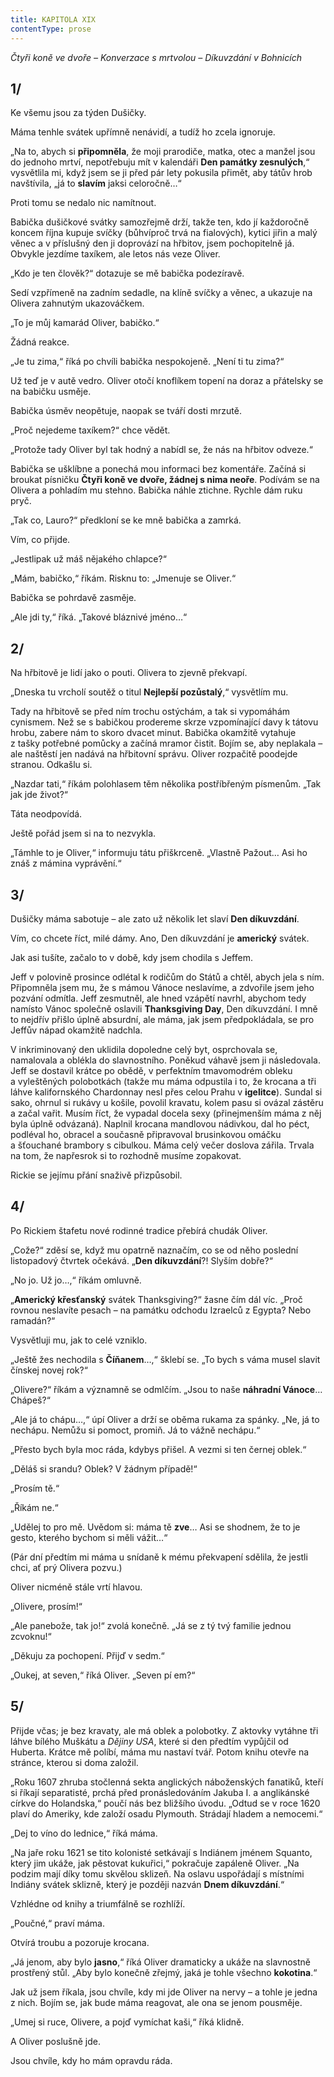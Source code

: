 ```yaml
---
title: KAPITOLA XIX
contentType: prose
---
```


_Čtyři koně ve dvoře – Konverzace s mrtvolou – Díkuvzdání v Bohnicích_

## 1/

Ke všemu jsou za týden Dušičky.

Máma tenhle svátek upřímně nenávidí, a tudíž ho zcela ignoruje.

„Na to, abych si **připomněla**, že moji prarodiče, matka, otec a manžel jsou do jednoho mrtví, nepotřebuju mít v kalendáři **Den památky zesnulých**,“ vysvětlila mi, když jsem se ji před pár lety pokusila přimět, aby tátův hrob navštívila, „já to **slavím** jaksi celoročně…“

Proti tomu se nedalo nic namítnout.

Babička dušičkové svátky samozřejmě drží, takže ten, kdo jí každoročně koncem října kupuje svíčky (bůhvíproč trvá na fialových), kytici jiřin a malý věnec a v příslušný den ji doprovází na hřbitov, jsem pochopitelně já. Obvykle jezdíme taxíkem, ale letos nás veze Oliver.

„Kdo je ten člověk?“ dotazuje se mě babička podezíravě.

Sedí vzpřímeně na zadním sedadle, na klíně svíčky a věnec, a ukazuje na Olivera zahnutým ukazováčkem.

„To je můj kamarád Oliver, babičko.“

Žádná reakce.

„Je tu zima,“ říká po chvíli babička nespokojeně. „Není ti tu zima?“

Už teď je v autě vedro. Oliver otočí knoflíkem topení na doraz a přátelsky se na babičku usměje.

Babička úsměv neopětuje, naopak se tváří dosti mrzutě.

„Proč nejedeme taxíkem?“ chce vědět.

„Protože tady Oliver byl tak hodný a nabídl se, že nás na hřbitov odveze.“

Babička se ušklíbne a ponechá mou informaci bez komentáře. Začíná si broukat písničku **Čtyři koně ve dvoře, žádnej s nima neoře**. Podívám se na Olivera a pohladím mu stehno. Babička náhle ztichne. Rychle dám ruku pryč.

„Tak co, Lauro?“ předkloní se ke mně babička a zamrká.

Vím, co přijde.

„Jestlipak už máš nějakého chlapce?“

„Mám, babičko,“ říkám. Risknu to: „Jmenuje se Oliver.“

Babička se pohrdavě zasměje.

„Ale jdi ty,“ říká. „Takové bláznivé jméno…“

## 2/

Na hřbitově je lidí jako o pouti. Olivera to zjevně překvapí.

„Dneska tu vrcholí soutěž o titul **Nejlepší pozůstalý**,“ vysvětlím mu.

Tady na hřbitově se před ním trochu ostýchám, a tak si vypomáhám cynismem. Než se s babičkou prodereme skrze vzpomínající davy k tátovu hrobu, zabere nám to skoro dvacet minut. Babička okamžitě vytahuje z tašky potřebné pomůcky a začíná mramor čistit. Bojím se, aby neplakala – ale naštěstí jen nadává na hřbitovní správu. Oliver rozpačitě poodejde stranou. Odkašlu si.

„Nazdar tati,“ říkám polohlasem těm několika postříbřeným písmenům. „Tak jak jde život?“

Táta neodpovídá.

Ještě pořád jsem si na to nezvykla.

„Támhle to je Oliver,“ informuju tátu přiškrceně. „Vlastně Pažout… Asi ho znáš z mámina vyprávění.“

## 3/

Dušičky máma sabotuje – ale zato už několik let slaví **Den díkuvzdání**.

Vím, co chcete říct, milé dámy. Ano, Den díkuvzdání je **americký** svátek.

Jak asi tušíte, začalo to v době, kdy jsem chodila s Jeffem.

Jeff v polovině prosince odlétal k rodičům do Států a chtěl, abych jela s ním. Připomněla jsem mu, že s mámou Vánoce neslavíme, a zdvořile jsem jeho pozvání odmítla. Jeff zesmutněl, ale hned vzápětí navrhl, abychom tedy namísto Vánoc společně oslavili **Thanksgiving Day**, Den díkuvzdání. I mně to nejdřív přišlo úplně absurdní, ale máma, jak jsem předpokládala, se pro Jeffův nápad okamžitě nadchla.

V inkriminovaný den uklidila dopoledne celý byt, osprchovala se, namalovala a oblékla do slavnostního. Poněkud váhavě jsem ji následovala. Jeff se dostavil krátce po obědě, v perfektním tmavomodrém obleku a vyleštěných polobotkách (takže mu máma odpustila i to, že krocana a tři láhve kalifornského Chardonnay nesl přes celou Prahu v **igelitce**). Sundal si sako, ohrnul si rukávy u košile, povolil kravatu, kolem pasu si ovázal zástěru a začal vařit. Musím říct, že vypadal docela sexy (přinejmenším máma z něj byla úplně odvázaná). Naplnil krocana mandlovou nádivkou, dal ho péct, podléval ho, obracel a současně připravoval brusinkovou omáčku a šťouchané brambory s cibulkou. Máma celý večer doslova zářila. Trvala na tom, že napřesrok si to rozhodně musíme zopakovat.

Rickie se jejímu přání snaživě přizpůsobil.

## 4/

Po Rickiem štafetu nové rodinné tradice přebírá chudák Oliver.

„Cože?“ zděsí se, když mu opatrně naznačím, co se od něho poslední listopadový čtvrtek očekává. „**Den díkuvzdání**?! Slyším dobře?“

„No jo. Už jo…,“ říkám omluvně.

„**Americký křesťanský** svátek Thanksgiving?“ žasne čím dál víc. „Proč rovnou neslavíte pesach – na památku odchodu Izraelců z Egypta? Nebo ramadán?“

Vysvětluji mu, jak to celé vzniklo.

„Ještě žes nechodila s **Číňanem**…,“ šklebí se. „To bych s váma musel slavit čínskej novej rok?“

„Olivere?“ říkám a významně se odmlčím. „Jsou to naše **náhradní Vánoce**… Chápeš?“

„Ale já to chápu…,“ úpí Oliver a drží se oběma rukama za spánky. „Ne, já to nechápu. Nemůžu si pomoct, promiň. Já to vážně nechápu.“

„Přesto bych byla moc ráda, kdybys přišel. A vezmi si ten černej oblek.“

„Děláš si srandu? Oblek? V žádnym případě!“

„Prosím tě.“

„Říkám ne.“

„Udělej to pro mě. Uvědom si: máma tě **zve**… Asi se shodnem, že to je gesto, kterého bychom si měli vážit…“

(Pár dní předtím mi máma u snídaně k mému překvapení sdělila, že jestli chci, ať prý Olivera pozvu.)

Oliver nicméně stále vrtí hlavou.

„Olivere, prosím!“

„Ale panebože, tak jo!“ zvolá konečně. „Já se z tý tvý familie jednou zcvoknu!“

„Děkuju za pochopení. Přijď v sedm.“

„Oukej, at seven,“ říká Oliver. „Seven pí em?“

## 5/

Přijde včas; je bez kravaty, ale má oblek a polobotky. Z aktovky vytáhne tři láhve bílého Muškátu a _Dějiny USA_, které si den předtím vypůjčil od Huberta. Krátce mě políbí, máma mu nastaví tvář. Potom knihu otevře na stránce, kterou si doma založil.

„Roku 1607 zhruba stočlenná sekta anglických náboženských fanatiků, kteří si říkají separatisté, prchá před pronásledováním Jakuba I. a anglikánské církve do Holandska,“ poučí nás bez bližšího úvodu. „Odtud se v roce 1620 plaví do Ameriky, kde založí osadu Plymouth. Strádají hladem a nemocemi.“

„Dej to víno do lednice,“ říká máma.

„Na jaře roku 1621 se tito kolonisté setkávají s Indiánem jménem Squanto, který jim ukáže, jak pěstovat kukuřici,“ pokračuje zapáleně Oliver. „Na podzim mají díky tomu skvělou sklizeň. Na oslavu uspořádají s místními Indiány svátek sklizně, který je později nazván **Dnem díkuvzdání**.“

Vzhlédne od knihy a triumfálně se rozhlíží.

„Poučné,“ praví máma.

Otvírá troubu a pozoruje krocana.

„Já jenom, aby bylo **jasno**,“ říká Oliver dramaticky a ukáže na slavnostně prostřený stůl. „Aby bylo konečně zřejmý, jaká je tohle všechno **kokotina**.“

Jak už jsem říkala, jsou chvíle, kdy mi jde Oliver na nervy – a tohle je jedna z nich. Bojím se, jak bude máma reagovat, ale ona se jenom pousměje.

„Umej si ruce, Olivere, a pojď vymíchat kaši,“ říká klidně.

A Oliver poslušně jde.

Jsou chvíle, kdy ho mám opravdu ráda.
